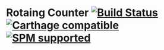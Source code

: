 # Rotaing Counter [![Build Status](https://app.bitrise.io/app/c0cedd694928dafb/status.svg?token=_0H2cCogaF8wifMani0seQ&branch=master)](https://app.bitrise.io/app/c0cedd694928dafb) [![Carthage compatible](https://img.shields.io/badge/Carthage-compatible-4BC51D.svg?style=flat)](https://github.com/Carthage/Carthage) [![SPM supported](https://img.shields.io/badge/SPM-supported-DE5C43.svg?style=flat)](https://swift.org/package-manager)
